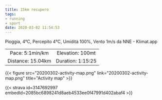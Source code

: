 ```yaml
---
title: 15km recupero
tags:
- running
- sport
date: 2020-03-02 11:54:53
---
```

Pioggia, 4°C, Percepito 4°C, Umidità 100%, Vento 1m/s da NNE - Klimat.app

| | |
| :-: | :-: |
| Pace: 5:1min/km | Elevation: 100mt |
| Distance: 15.04km | Duration: 1:15:25 |



{{< figure src="20200302-activity-map.png" link="20200302-activity-map.png" title="Activity map" >}}


{{< strava id=3147692997 embedId=2085bc6898241d8aeb4533ee0f47991d402abaf4 >}}
